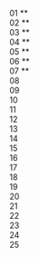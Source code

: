 01 \*\*  
02 \*\*  
03 \*\*  
04 \*\*  
05 \*\*  
06 \*\*  
07 \*\*  
08  
09  
10  
11  
12  
13  
14  
15  
16  
17  
18  
19  
20  
21  
22  
23  
24  
25
